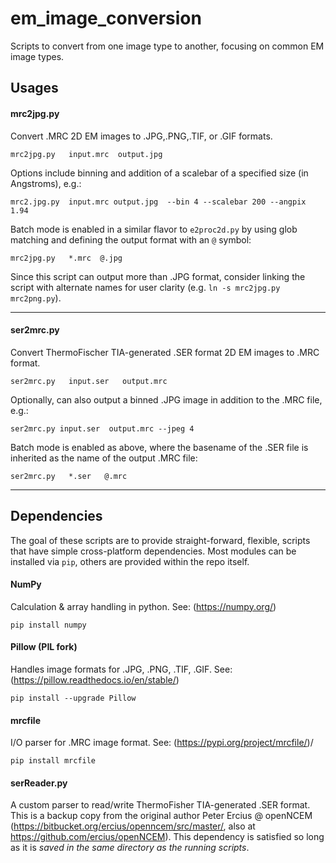 # em_image_conversion
Scripts to convert from one image type to another, focusing on common EM image types.  

## Usages

#### mrc2jpg.py
Convert .MRC 2D EM images to .JPG,.PNG,.TIF, or .GIF formats.  

`mrc2jpg.py   input.mrc  output.jpg `

Options include binning and addition of a scalebar of a specified size (in Angstroms), e.g.:

`mrc2.jpg.py  input.mrc output.jpg  --bin 4 --scalebar 200 --angpix 1.94`

Batch mode is enabled in a similar flavor to `e2proc2d.py` by using glob matching and defining the output format with an `@` symbol:  

`mrc2jpg.py   *.mrc  @.jpg `

Since this script can output more than .JPG format, consider linking the script with alternate names for user clarity (e.g. `ln -s mrc2jpg.py mrc2png.py`).

-----
#### ser2mrc.py
Convert ThermoFischer TIA-generated .SER format 2D EM images to .MRC format.  

`ser2mrc.py   input.ser   output.mrc `

Optionally, can also output a binned .JPG image in addition to the .MRC file, e.g.:

`ser2mrc.py input.ser  output.mrc --jpeg 4`

Batch mode is enabled as above, where the basename of the .SER file is inherited as the name of the output .MRC file: 

`ser2mrc.py   *.ser   @.mrc `  


---

## Dependencies
The goal of these scripts are to provide straight-forward, flexible, scripts that have simple cross-platform dependencies. Most modules can be installed via `pip`, others are provided within the repo itself. 

#### NumPy
Calculation & array handling in python. See: (https://numpy.org/)

`pip install numpy`

#### Pillow (PIL fork)  
Handles image formats for .JPG, .PNG, .TIF, .GIF. See: (https://pillow.readthedocs.io/en/stable/)  

`pip install --upgrade Pillow`

#### mrcfile   
I/O parser for .MRC image format. See: (https://pypi.org/project/mrcfile/)/

`pip install mrcfile`


#### serReader.py  
A custom parser to read/write ThermoFisher TIA-generated .SER format. This is a backup copy from the original author Peter Ercius @ openNCEM (https://bitbucket.org/ercius/openncem/src/master/, also at https://github.com/ercius/openNCEM). This dependency is satisfied so long as it is *saved in the same directory as the running scripts*. 
